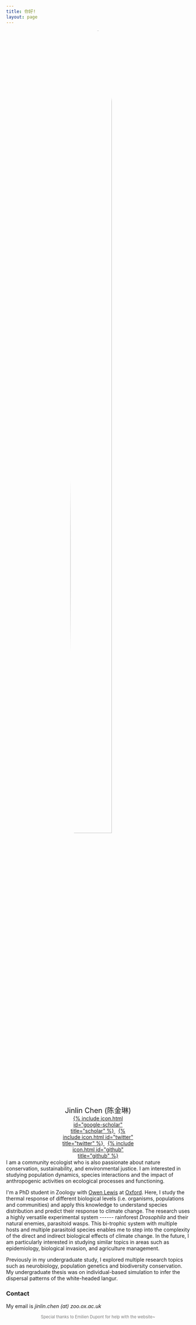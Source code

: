 ```yaml
---
title: 你好!
layout: page
---
```


<div style="margin: auto; width: 40%">

  <img src="{{ site.url }}/imgs/profile.jpg" style="display:block; margin-left:auto; margin-right:auto; border-radius:50%; width:75%;">
  <p style="text-align:center; margin-top:5%; margin-bottom:0%; font-size: 140%;">
    Jinlin Chen (陈金琳)
  </p>

  <p style="text-align:center; margin:0%;">
    <a href="https://scholar.google.com/citations?user=t6Vum2QAAAAJ&hl=en&oi=ao">
      {% include icon.html id="google-scholar" title="scholar" %}
    </a>
    &nbsp;
    <a href="https://twitter.com/jinlin0v0">
      {% include icon.html id="twitter" title="twitter" %}
    </a>
    &nbsp;
    <a href="https://github.com/Jinlinc">
      {% include icon.html id="github" title="github" %}
    </a>
    <!-- &nbsp;
    <a href="">
      {% include icon.html id="linkedin" title="linkedin" %}
    </a> -->
  </p>

</div>

<br style="line-height:10%;">
I am a community ecologist who is also passionate about nature conservation, sustainability, and environmental justice. I am interested in studying population dynamics, species interactions and the impact of anthropogenic activities on ecological processes and functioning.

I'm a PhD student in Zoology with [Owen Lewis](https://communityecology.zoo.ox.ac.uk/) at [Oxford](http://www.ox.ac.uk/). Here, I study the thermal response of different biological levels (i.e. organisms, populations and communities) and apply this knowledge to understand species distribution and predict their response to climate change. The research uses a highly versatile experimental system ------ rainforest <i>Drosophila</i> and their natural enemies, parasitoid wasps. This bi-trophic system with multiple hosts and multiple parasitoid species enables me to step into the complexity of the direct and indirect biological effects of climate change. In the future, I am particularly interested in studying similar topics in areas such as epidemiology, biological invasion, and agriculture management.

Previously in my undergraduate study, I explored multiple research topics such as neurobiology, population genetics and biodiversity conservation. My undergraduate thesis was on individual-based simulation to infer the dispersal patterns of the white-headed langur.


### Contact
My email is _jinlin.chen (at) zoo.ox.ac.uk_

<p style="font-size:80%; color:#7a7a7a; text-align:center;">
  Special thanks to Emilien Dupont for help with the website~
</p>
